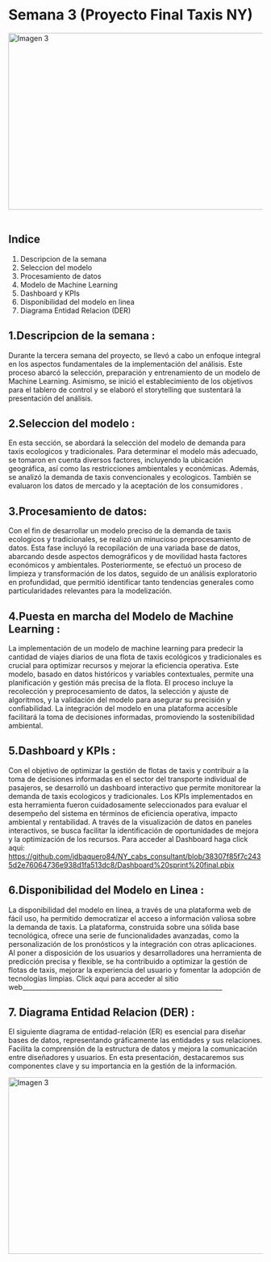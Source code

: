 # Semana 3 (Proyecto Final Taxis NY)

<div style="display: flex; justify-content:space-between;">
        <img src="https://github.com/jdbaquero84/NY_cabs_consultant/blob/948b683ed895feef1a72e25a614c2b0177a5d50d/src/portada.jpeg" alt="Imagen 3" width="800" height="350">
</div>
</br>

## Indice ##

1. Descripcion de la semana
2. Seleccion del modelo
3. Procesamiento de datos
4. Modelo de Machine Learning
5. Dashboard y KPIs
6. Disponibilidad del modelo en linea
7. Diagrama Entidad Relacion (DER)

## 1.Descripcion de la semana : 

Durante la tercera semana del proyecto, se llevó a cabo un enfoque integral en los aspectos fundamentales de la implementación del análisis. Este proceso abarcó la selección, preparación y entrenamiento de un modelo de Machine Learning. Asimismo, se inició el establecimiento de los objetivos para el tablero de control y se elaboró el storytelling que sustentará la presentación del análisis.

## 2.Seleccion del modelo :

En esta sección, se abordará la selección del modelo de demanda para taxis ecologicos y tradicionales. Para determinar el modelo más adecuado, se tomaron en cuenta diversos factores, incluyendo la ubicación geográfica, así como las restricciones ambientales y económicas. Además, se analizó la demanda de taxis convencionales y ecologicos. También se evaluaron los datos de mercado y la aceptación de los consumidores .

## 3.Procesamiento de datos: 

Con el fin de desarrollar un modelo preciso de la demanda de taxis ecologicos y tradicionales, se realizó un minucioso preprocesamiento de datos. Esta fase incluyó la recopilación de una variada base de datos, abarcando desde aspectos demográficos y de movilidad hasta factores económicos y ambientales. Posteriormente, se efectuó un proceso de limpieza y transformación de los datos, seguido de un análisis exploratorio en profundidad, que permitió identificar tanto tendencias generales como particularidades relevantes para la modelización.

## 4.Puesta en marcha del Modelo de Machine Learning :

La implementación de un modelo de machine learning para predecir la cantidad de viajes diarios de una flota de taxis ecológicos y tradicionales es crucial para optimizar recursos y mejorar la eficiencia operativa. Este modelo, basado en datos históricos y variables contextuales, permite una planificación y gestión más precisa de la flota. El proceso incluye la recolección y preprocesamiento de datos, la selección y ajuste de algoritmos, y la validación del modelo para asegurar su precisión y confiabilidad. La integración del modelo en una plataforma accesible facilitará la toma de decisiones informadas, promoviendo la sostenibilidad ambiental.

## 5.Dashboard y KPIs :

Con el objetivo de optimizar la gestión de flotas de taxis y contribuir a la toma de decisiones informadas en el sector del transporte individual de pasajeros, se desarrolló un dashboard interactivo que permite monitorear la demanda de taxis ecologicos y tradicionales. 
 Los KPIs implementados en esta herramienta fueron cuidadosamente seleccionados para evaluar el desempeño del sistema en términos de eficiencia operativa, impacto ambiental y rentabilidad. A través de la visualización de datos en paneles interactivos, se busca facilitar la identificación de oportunidades de mejora y la optimización de los recursos.
 Para acceder al Dashboard haga click aqui: https://github.com/jdbaquero84/NY_cabs_consultant/blob/38307f85f7c2435d2e76064736e938d1fa513dc8/Dashboard%20sprint%20final.pbix

 ## 6.Disponibilidad del Modelo en Linea :

 La disponibilidad del modelo en línea, a través de una plataforma web de fácil uso, ha permitido democratizar el acceso a información valiosa sobre la demanda de taxis. La plataforma, construida sobre una sólida base tecnológica, ofrece una serie de funcionalidades avanzadas, como la personalización de los pronósticos y la integración con otras aplicaciones. Al poner a disposición de los usuarios y desarrolladores una herramienta de predicción precisa y flexible, se ha contribuido a optimizar la gestión de flotas de taxis, mejorar la experiencia del usuario y fomentar la adopción de tecnologías limpias.
 Click aqui para acceder al sitio web______________________________________________________________

 ## 7. Diagrama Entidad Relacion (DER) :

 El siguiente diagrama de entidad-relación (ER) es esencial para diseñar bases de datos, representando gráficamente las entidades y sus relaciones. Facilita la comprensión de la estructura de datos y mejora la comunicación entre diseñadores y usuarios. En esta presentación, destacaremos sus componentes clave y su importancia en la gestión de la información.

<div style="display: flex; justify-content:space-between;">
        <img src="https://github.com/jdbaquero84/NY_cabs_consultant/blob/893b2d99ee83e4d394fb78b3d87c12307448184f/src/DER.jpeg" alt="Imagen 3" width="800" height="350">
</div>
</br>

